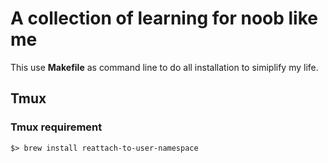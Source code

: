# A collection of learning for noob like me
This use **Makefile** as command line to do all installation to simiplify my life.



## Tmux 
### Tmux requirement

	$> brew install reattach-to-user-namespace
